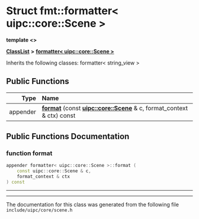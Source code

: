 

# Struct fmt::formatter&lt; uipc::core::Scene &gt;

**template &lt;&gt;**



[**ClassList**](annotated.md) **>** [**formatter&lt; uipc::core::Scene &gt;**](structfmt_1_1formatter_3_01uipc_1_1core_1_1_scene_01_4.md)








Inherits the following classes: formatter< string_view >


































## Public Functions

| Type | Name |
| ---: | :--- |
|  appender | [**format**](#function-format) (const [**uipc::core::Scene**](classuipc_1_1core_1_1_scene.md) & c, format\_context & ctx) const<br> |




























## Public Functions Documentation




### function format 

```C++
appender formatter< uipc::core::Scene >::format (
    const uipc::core::Scene & c,
    format_context & ctx
) const
```




<hr>

------------------------------
The documentation for this class was generated from the following file `include/uipc/core/scene.h`

